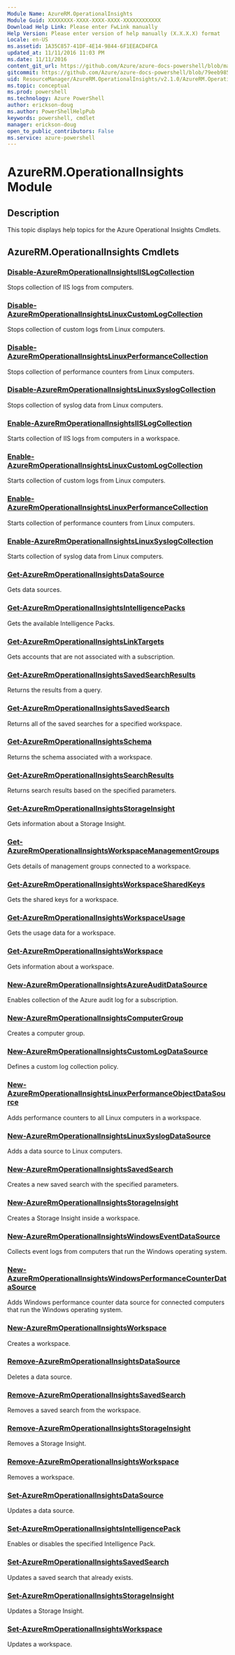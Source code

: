 ```yaml
---
Module Name: AzureRM.OperationalInsights
Module Guid: XXXXXXXX-XXXX-XXXX-XXXX-XXXXXXXXXXXX
Download Help Link: Please enter FwLink manually
Help Version: Please enter version of help manually (X.X.X.X) format
Locale: en-US
ms.assetid: 1A35C857-41DF-4E14-9844-6F1EEACD4FCA
updated_at: 11/11/2016 11:03 PM
ms.date: 11/11/2016
content_git_url: https://github.com/Azure/azure-docs-powershell/blob/master/azureps-cmdlets-docs/ResourceManager/AzureRM.OperationalInsights/v2.1.0/AzureRM.OperationalInsights.md
gitcommit: https://github.com/Azure/azure-docs-powershell/blob/79eeb985ea480979357fb4695832a0c3d29a48bf/azureps-cmdlets-docs/ResourceManager/AzureRM.OperationalInsights/v2.1.0/AzureRM.OperationalInsights.md
uid: ResourceManager/AzureRM.OperationalInsights/v2.1.0/AzureRM.OperationalInsights.md
ms.topic: conceptual
ms.prod: powershell
ms.technology: Azure PowerShell
author: erickson-doug
ms.author: PowerShellHelpPub
keywords: powershell, cmdlet
manager: erickson-doug
open_to_public_contributors: False
ms.service: azure-powershell
---
```


# AzureRM.OperationalInsights Module
## Description
This topic displays help topics for the Azure Operational Insights Cmdlets.

## AzureRM.OperationalInsights Cmdlets
### [Disable-AzureRmOperationalInsightsIISLogCollection](./Disable-AzureRmOperationalInsightsIISLogCollection.md)
Stops collection of IIS logs from computers.


### [Disable-AzureRmOperationalInsightsLinuxCustomLogCollection](./Disable-AzureRmOperationalInsightsLinuxCustomLogCollection.md)
Stops collection of custom logs from Linux computers.


### [Disable-AzureRmOperationalInsightsLinuxPerformanceCollection](./Disable-AzureRmOperationalInsightsLinuxPerformanceCollection.md)
Stops collection of performance counters from Linux computers.


### [Disable-AzureRmOperationalInsightsLinuxSyslogCollection](./Disable-AzureRmOperationalInsightsLinuxSyslogCollection.md)
Stops collection of syslog data from Linux computers.


### [Enable-AzureRmOperationalInsightsIISLogCollection](./Enable-AzureRmOperationalInsightsIISLogCollection.md)
Starts collection of IIS logs from computers in a workspace.


### [Enable-AzureRmOperationalInsightsLinuxCustomLogCollection](./Enable-AzureRmOperationalInsightsLinuxCustomLogCollection.md)
Starts collection of custom logs from Linux computers.


### [Enable-AzureRmOperationalInsightsLinuxPerformanceCollection](./Enable-AzureRmOperationalInsightsLinuxPerformanceCollection.md)
Starts collection of performance counters from Linux computers.


### [Enable-AzureRmOperationalInsightsLinuxSyslogCollection](./Enable-AzureRmOperationalInsightsLinuxSyslogCollection.md)
Starts collection of syslog data from Linux computers.


### [Get-AzureRmOperationalInsightsDataSource](./Get-AzureRmOperationalInsightsDataSource.md)
Gets data sources.


### [Get-AzureRmOperationalInsightsIntelligencePacks](./Get-AzureRmOperationalInsightsIntelligencePacks.md)
Gets the available Intelligence Packs.


### [Get-AzureRmOperationalInsightsLinkTargets](./Get-AzureRmOperationalInsightsLinkTargets.md)
Gets accounts that are not associated with a subscription.


### [Get-AzureRmOperationalInsightsSavedSearchResults](./Get-AzureRmOperationalInsightsSavedSearchResults.md)
Returns the results from a query.


### [Get-AzureRmOperationalInsightsSavedSearch](./Get-AzureRmOperationalInsightsSavedSearch.md)
Returns all of the saved searches for a specified workspace.


### [Get-AzureRmOperationalInsightsSchema](./Get-AzureRmOperationalInsightsSchema.md)
Returns the schema associated with a workspace.


### [Get-AzureRmOperationalInsightsSearchResults](./Get-AzureRmOperationalInsightsSearchResults.md)
Returns search results based on the specified parameters.


### [Get-AzureRmOperationalInsightsStorageInsight](./Get-AzureRmOperationalInsightsStorageInsight.md)
Gets information about a Storage Insight.


### [Get-AzureRmOperationalInsightsWorkspaceManagementGroups](./Get-AzureRmOperationalInsightsWorkspaceManagementGroups.md)
Gets details of management groups connected to a workspace.


### [Get-AzureRmOperationalInsightsWorkspaceSharedKeys](./Get-AzureRmOperationalInsightsWorkspaceSharedKeys.md)
Gets the shared keys for a workspace.


### [Get-AzureRmOperationalInsightsWorkspaceUsage](./Get-AzureRmOperationalInsightsWorkspaceUsage.md)
Gets the usage data for a workspace.


### [Get-AzureRmOperationalInsightsWorkspace](./Get-AzureRmOperationalInsightsWorkspace.md)
Gets information about a workspace.


### [New-AzureRmOperationalInsightsAzureAuditDataSource](./New-AzureRmOperationalInsightsAzureAuditDataSource.md)
Enables collection of the Azure audit log for a subscription.


### [New-AzureRmOperationalInsightsComputerGroup](./New-AzureRmOperationalInsightsComputerGroup.md)
Creates a computer group.


### [New-AzureRmOperationalInsightsCustomLogDataSource](./New-AzureRmOperationalInsightsCustomLogDataSource.md)
Defines a custom log collection policy.


### [New-AzureRmOperationalInsightsLinuxPerformanceObjectDataSource](./New-AzureRmOperationalInsightsLinuxPerformanceObjectDataSource.md)
Adds performance counters to all Linux computers in a workspace.


### [New-AzureRmOperationalInsightsLinuxSyslogDataSource](./New-AzureRmOperationalInsightsLinuxSyslogDataSource.md)
Adds a data source to Linux computers.


### [New-AzureRmOperationalInsightsSavedSearch](./New-AzureRmOperationalInsightsSavedSearch.md)
Creates a new saved search with the specified parameters.


### [New-AzureRmOperationalInsightsStorageInsight](./New-AzureRmOperationalInsightsStorageInsight.md)
Creates a Storage Insight inside a workspace.


### [New-AzureRmOperationalInsightsWindowsEventDataSource](./New-AzureRmOperationalInsightsWindowsEventDataSource.md)
Collects event logs from computers that run the Windows operating system.


### [New-AzureRmOperationalInsightsWindowsPerformanceCounterDataSource](./New-AzureRmOperationalInsightsWindowsPerformanceCounterDataSource.md)
Adds Windows performance counter data source for connected computers that run the Windows operating system.


### [New-AzureRmOperationalInsightsWorkspace](./New-AzureRmOperationalInsightsWorkspace.md)
Creates a workspace.


### [Remove-AzureRmOperationalInsightsDataSource](./Remove-AzureRmOperationalInsightsDataSource.md)
Deletes a data source.


### [Remove-AzureRmOperationalInsightsSavedSearch](./Remove-AzureRmOperationalInsightsSavedSearch.md)
Removes a saved search from the workspace.


### [Remove-AzureRmOperationalInsightsStorageInsight](./Remove-AzureRmOperationalInsightsStorageInsight.md)
Removes a Storage Insight.


### [Remove-AzureRmOperationalInsightsWorkspace](./Remove-AzureRmOperationalInsightsWorkspace.md)
Removes a workspace.


### [Set-AzureRmOperationalInsightsDataSource](./Set-AzureRmOperationalInsightsDataSource.md)
Updates a data source.


### [Set-AzureRmOperationalInsightsIntelligencePack](./Set-AzureRmOperationalInsightsIntelligencePack.md)
Enables or disables the specified Intelligence Pack.


### [Set-AzureRmOperationalInsightsSavedSearch](./Set-AzureRmOperationalInsightsSavedSearch.md)
Updates a saved search that already exists.


### [Set-AzureRmOperationalInsightsStorageInsight](./Set-AzureRmOperationalInsightsStorageInsight.md)
Updates a Storage Insight.


### [Set-AzureRmOperationalInsightsWorkspace](./Set-AzureRmOperationalInsightsWorkspace.md)
Updates a workspace.



